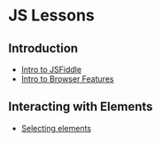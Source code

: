 # JS Lessons

## Introduction

- [Intro to JSFiddle](http://jsfiddle.net/yrskd3n6/)
- [Intro to Browser Features](http://jsfiddle.net/1gwdbztr/)

## Interacting with Elements

- [Selecting elements](http://jsfiddle.net/jty80x2m/)
